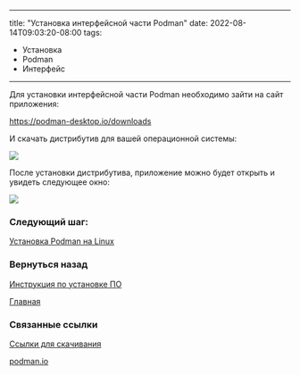 
---
title: "Установка интерфейсной части Podman"
date: 2022-08-14T09:03:20-08:00
tags:
- Установка
- Podman
- Интерфейс
---


Для установки интерфейсной части Podman необходимо зайти на сайт приложения:

https://podman-desktop.io/downloads

И скачать дистрибутив для вашей операционной системы:

![](https://gamma-wellbore.com/wp-content/uploads/2023/06/2023-06-06_16h07_43-1024x407.png)

После установки дистрибутива, приложение можно будет открыть и увидеть следующее окно:

![](https://gamma-wellbore.com/wp-content/uploads/2023/06/2023-06-06_16h09_34-1024x685.png)


### Следующий шаг:

[Установка Podman на Linux](Инструкция%20по%20установке%20ПО/Установка%20Podman%20на%20Linux.md)


### Вернуться назад

[Инструкция по установке ПО](Инструкция%20по%20установке%20ПО/Инструкция%20по%20установке%20ПО.md)

[Главная](_index.md)


### Связанные ссылки

[Ссылки для скачивания](Инструкция%20по%20установке%20ПО/Ссылки%20для%20скачивания.md)

[podman.io](https://podman.io/)
